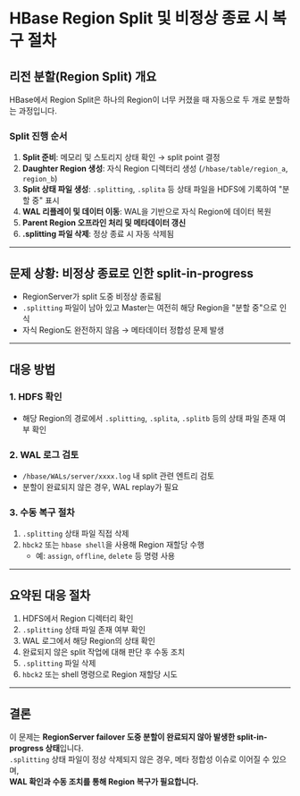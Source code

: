 # HBase Region Split 및 비정상 종료 시 복구 절차

## 리전 분할(Region Split) 개요

HBase에서 Region Split은 하나의 Region이 너무 커졌을 때 자동으로 두 개로 분할하는 과정입니다.

### Split 진행 순서

1. **Split 준비**: 메모리 및 스토리지 상태 확인 → split point 결정
2. **Daughter Region 생성**: 자식 Region 디렉터리 생성 (`/hbase/table/region_a`, `region_b`)
3. **Split 상태 파일 생성**: `.splitting`, `.splita` 등 상태 파일을 HDFS에 기록하여 "분할 중" 표시
4. **WAL 리플레이 및 데이터 이동**: WAL을 기반으로 자식 Region에 데이터 복원
5. **Parent Region 오프라인 처리 및 메타데이터 갱신**
6. **.splitting 파일 삭제**: 정상 종료 시 자동 삭제됨

---

## 문제 상황: 비정상 종료로 인한 split-in-progress

- RegionServer가 split 도중 비정상 종료됨
- `.splitting` 파일이 남아 있고 Master는 여전히 해당 Region을 "분할 중"으로 인식
- 자식 Region도 완전하지 않음 → 메타데이터 정합성 문제 발생

---

## 대응 방법

### 1. HDFS 확인

- 해당 Region의 경로에서 `.splitting`, `.splita`, `.splitb` 등의 상태 파일 존재 여부 확인

### 2. WAL 로그 검토

- `/hbase/WALs/server/xxxx.log` 내 split 관련 엔트리 검토
- 분할이 완료되지 않은 경우, WAL replay가 필요

### 3. 수동 복구 절차

1. `.splitting` 상태 파일 직접 삭제
2. `hbck2` 또는 `hbase shell`을 사용해 Region 재할당 수행  
   - 예: `assign`, `offline`, `delete` 등 명령 사용

---

## 요약된 대응 절차

1. HDFS에서 Region 디렉터리 확인
2. `.splitting` 상태 파일 존재 여부 확인
3. WAL 로그에서 해당 Region의 상태 확인
4. 완료되지 않은 split 작업에 대해 판단 후 수동 조치
5. `.splitting` 파일 삭제
6. `hbck2` 또는 shell 명령으로 Region 재할당 시도

---

## 결론

이 문제는 **RegionServer failover 도중 분할이 완료되지 않아 발생한 split-in-progress 상태**입니다.  
`.splitting` 상태 파일이 정상 삭제되지 않은 경우, 메타 정합성 이슈로 이어질 수 있으며,  
**WAL 확인과 수동 조치를 통해 Region 복구가 필요합니다.**